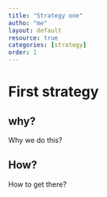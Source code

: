 ```yaml
---
title: "Strategy one"
autho: "me"
layout: default
resource: true 
categories: [strategy]
order: 1
---
```


# First strategy

## why?
Why we do this?

## How?
How to get there?
